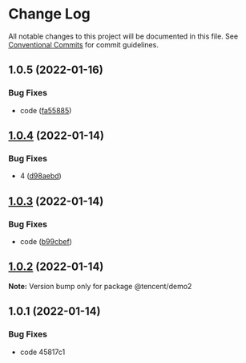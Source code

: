 # Change Log

All notable changes to this project will be documented in this file.
See [Conventional Commits](https://conventionalcommits.org) for commit guidelines.

## 1.0.5 (2022-01-16)


### Bug Fixes

* code ([fa55885](https://github.com/chenxu-javascript/lerna/commit/fa5588575bbc17381052a7aa59f2d3ff2b306124))





## [1.0.4](https://git.woa.com/cx-components/lerna-component-demo/compare/@tencent/demo2@1.0.3...@tencent/demo2@1.0.4) (2022-01-14)


### Bug Fixes

* 4 ([d98aebd](https://git.woa.com/cx-components/lerna-component-demo/commits/d98aebd4fb8a8500b32c5c21291e618466f1ff15))





## [1.0.3](https://git.woa.com/cx-components/lerna-component-demo/compare/@tencent/demo2@1.0.2...@tencent/demo2@1.0.3) (2022-01-14)


### Bug Fixes

* code ([b99cbef](https://git.woa.com/cx-components/lerna-component-demo/commits/b99cbef7bbc9de7a373aa309719b319d1ac4d5f0))





## [1.0.2](https://git.woa.com/cx-components/lerna-component-demo/compare/@tencent/demo2@1.0.1...@tencent/demo2@1.0.2) (2022-01-14)

**Note:** Version bump only for package @tencent/demo2





## 1.0.1 (2022-01-14)


### Bug Fixes

* code 45817c1

